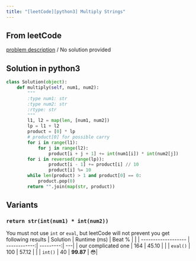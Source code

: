 ```yaml
---
title: "[leetCode][python3] Multiply Strings"
---
```


## From leetCode
[problem description](https://leetcode.com/problems/multiply-strings/description/)
/
No solution provided

## Solution in python3
```python
class Solution(object):
    def multiply(self, num1, num2):
        """
        :type num1: str
        :type num2: str
        :rtype: str
        """
        l1, l2 = map(len, [num1, num2])
        lp = l1 + l2   
        product = [0] * lp 
        # product[0] for possible carry
        for i in range(l1):
            for j in range(l2):
                product[i + j + 1] += int(num1[i]) * int(num2[j])
        for i in reversed(range(lp)):    
                product[i - 1] += product[i] // 10
                product[i] %= 10
        while len(product) > 1 and product[0] == 0:
            product.pop(0)
        return "".join(map(str, product))
```

## Variants

### `return str(int(num1) * int(num2))`
You must not use `int` or `eval`, but leetCode will not prevent you get following results 
| Solution            | Runtime (ms) | Beat %    |    |
| ------------------- | ------------:| ---------:| ---|
| our complicated one | 164          | 45.10     |    |
| `eval()`            | 100          | 57.12     |    |
| `int()`             | 40           | **99.87** | 😳|

 


